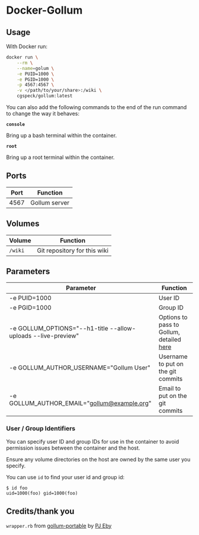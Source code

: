 # Docker-Gollum

## Usage

With Docker run:

```bash
docker run \
    --rm \
    --name=golum \
    -e PUID=1000 \
    -e PGID=1000 \
    -p 4567:4567 \
    -v </path/to/your/share>:/wiki \
    cgspeck/gollum:latest
```

You can also add the following commands to the end of the run command to  change the way it behaves:

**`console`**

Bring up a bash terminal within the container.

**`root`**

Bring up a root terminal within the container.

## Ports

Port | Function
--- | ---
4567 | Gollum server


## Volumes

Volume | Function
--- | ---
`/wiki` | Git repository for this wiki

## Parameters

Parameter | Function
--- | ---
-e PUID=1000 | User ID
-e PGID=1000 | Group ID
-e GOLLUM_OPTIONS="--h1-title --allow-uploads --live-preview" | Options to pass to Gollum, detailed [here](https://github.com/gollum/gollum#configuration)
-e GOLLUM_AUTHOR_USERNAME="Gollum User" | Username to put on the git commits
-e GOLLUM_AUTHOR_EMAIL="gollum@example.org" | Email to put on the git commits

### User / Group Identifiers

You can specify user ID and group IDs for use in the container to avoid permission issues between the container and the host.

Ensure any volume directories on the host are owned by the same user you specify.

You can use `id` to find your user id and group id:

```
$ id foo
uid=1000(foo) gid=1000(foo)
```

## Credits/thank you

`wrapper.rb` from [gollum-portable](https://github.com/pjeby/gollum-portable) by [PJ Eby](https://github.com/pjeby)
